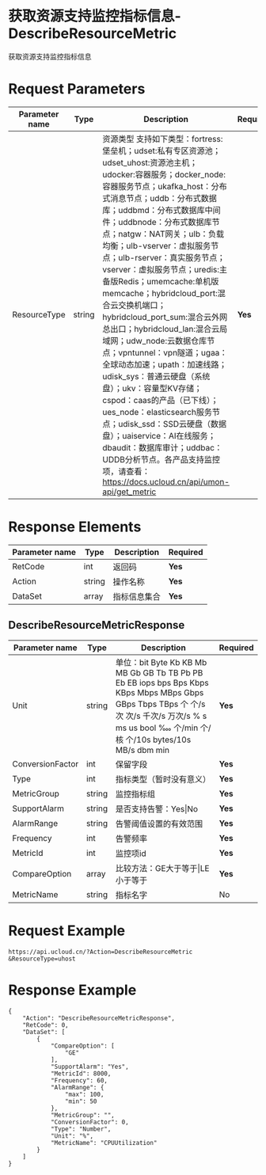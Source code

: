 # 获取资源支持监控指标信息-DescribeResourceMetric

获取资源支持监控指标信息

# Request Parameters
|Parameter name|Type|Description|Required|
|---|---|---|---|
|ResourceType|string|资源类型 支持如下类型：fortress:堡垒机；udset:私有专区资源池；udset_uhost:资源池主机；udocker:容器服务；docker_node:容器服务节点；ukafka_host：分布式消息节点；uddb：分布式数据库；uddbmd：分布式数据库中间件；uddbnode：分布式数据库节点；natgw：NAT网关；ulb：负载均衡；ulb-vserver：虚拟服务节点；ulb-rserver：真实服务节点；vserver：虚拟服务节点；uredis:主备版Redis；umemcache:单机版memcache；hybridcloud_port:混合云交换机端口；hybridcloud_port_sum:混合云外网总出口；hybridcloud_lan:混合云局域网；udw_node:云数据仓库节点；vpntunnel：vpn隧道；ugaa：全球动态加速；upath：加速线路；udisk_sys：普通云硬盘（系统盘）；ukv：容量型KV存储；cspod：caas的产品（已下线）；ues_node：elasticsearch服务节点；udisk_ssd：SSD云硬盘（数据盘）；uaiservice：AI在线服务；dbaudit：数据库审计；uddbac：UDDB分析节点。各产品支持监控项，请查看：https://docs.ucloud.cn/api/umon-api/get_metric|**Yes**|

# Response Elements
|Parameter name|Type|Description|Required|
|---|---|---|---|
|RetCode|int|返回码|**Yes**|
|Action|string|操作名称|**Yes**|
|DataSet|array|指标信息集合|**Yes**|

## DescribeResourceMetricResponse
|Parameter name|Type|Description|Required|
|---|---|---|---|
|Unit|string|单位：bit Byte Kb KB Mb MB Gb GB Tb TB Pb PB Eb EB iops bps Bps Kbps KBps Mbps MBps Gbps GBps Tbps TBps 个 个/s 次 次/s 千次/s 万次/s % s ms us bool ‱ 个/min 个/核 个/10s bytes/10s MB/s dbm min|**Yes**|
|ConversionFactor|int|保留字段|**Yes**|
|Type|int|指标类型（暂时没有意义）|**Yes**|
|MetricGroup|string|监控指标组|**Yes**|
|SupportAlarm|string|是否支持告警：Yes\|No|**Yes**|
|AlarmRange|string|告警阈值设置的有效范围|**Yes**|
|Frequency|int|告警频率|**Yes**|
|MetricId|int|监控项id|**Yes**|
|CompareOption|array|比较方法：GE大于等于\|LE小于等于|**Yes**|
|MetricName|string|指标名字|No|

# Request Example
```
https://api.ucloud.cn/?Action=DescribeResourceMetric
&ResourceType=uhost
```

# Response Example
```
{
    "Action": "DescribeResourceMetricResponse", 
    "RetCode": 0, 
    "DataSet": [
        {
            "CompareOption": [
                "GE"
            ], 
            "SupportAlarm": "Yes", 
            "MetricId": 8000, 
            "Frequency": 60, 
            "AlarmRange": {
                "max": 100, 
                "min": 50
            }, 
            "MetricGroup": "", 
            "ConversionFactor": 0, 
            "Type": "Number", 
            "Unit": "%", 
            "MetricName": "CPUUtilization"
        }
    ]
}
```

